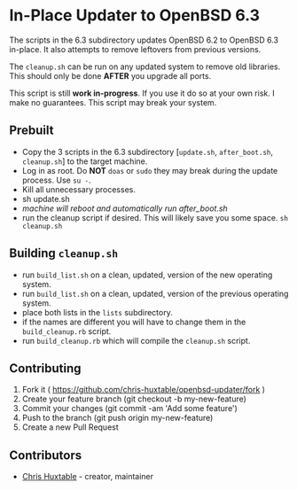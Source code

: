 # In-Place Updater to OpenBSD 6.3
The scripts in the 6.3 subdirectory updates OpenBSD 6.2 to OpenBSD 6.3 in-place. It also attempts to remove leftovers from previous versions.

The `cleanup.sh` can be run on any updated system to remove old libraries. This should only be done **AFTER** you upgrade all ports.

This script is still **work in-progress**. If you use it do so at your own risk. I make no guarantees. This script may break your system.

## Prebuilt
- Copy the 3 scripts in the 6.3 subdirectory [`update.sh`, `after_boot.sh`, `cleanup.sh`] to the target machine.
- Log in as root. Do **NOT** `doas` or `sudo` they may break during the update process. Use `su -`.
- Kill all unnecessary processes.
- sh update.sh
- _machine will reboot and automatically run after\_boot.sh_
- run the cleanup script if desired. This will likely save you some space. `sh cleanup.sh`

## Building `cleanup.sh`
- run `build_list.sh` on a clean, updated, version of the new operating system.
- run `build_list.sh` on a clean, updated, version of the previous operating system.
- place both lists in the `lists` subdirectory.
- if the names are different you will have to change them in the `build_cleanup.rb` script.
- run `build_cleanup.rb` which will compile the `cleanup.sh` script.

## Contributing

1. Fork it ( https://github.com/chris-huxtable/openbsd-updater/fork )
2. Create your feature branch (git checkout -b my-new-feature)
3. Commit your changes (git commit -am 'Add some feature')
4. Push to the branch (git push origin my-new-feature)
5. Create a new Pull Request

## Contributors

- [Chris Huxtable](https://github.com/chris-huxtable) - creator, maintainer
